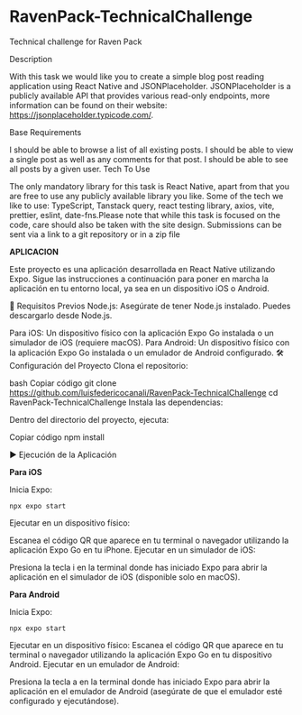 # RavenPack-TechnicalChallenge
 Technical challenge for Raven Pack
 
Description

With this task we would like you to create a simple blog post reading 
application using React Native and JSONPlaceholder. 
JSONPlaceholder is a publicly available API that provides various 
read-only endpoints, more information can be found on their website: 
https://jsonplaceholder.typicode.com/.

Base Requirements

I should be able to browse a list of all existing posts.
I should be able to view a single post as well as any comments for that post.
I should be able to see all posts by a given user.
Tech To Use

The only mandatory library for this task is React Native, 
apart from that you are free to use any publicly available 
library you like. Some of the tech we like to use: TypeScript,
Tanstack query, react testing library, axios, vite, prettier, 
eslint, date-fns.Please note that while this task is focused on the code, 
care should also be taken with the site design.
Submissions can be sent via a link to a git repository or in a zip file

**APLICACION**

Este proyecto es una aplicación desarrollada en React Native utilizando Expo. Sigue las instrucciones a continuación para poner en marcha la aplicación en tu entorno local, ya sea en un dispositivo iOS o Android.

🚀 Requisitos Previos
Node.js: Asegúrate de tener Node.js instalado. Puedes descargarlo desde Node.js.


Para iOS: Un dispositivo físico con la aplicación Expo Go instalada o un simulador de iOS (requiere macOS).
Para Android: Un dispositivo físico con la aplicación Expo Go instalada o un emulador de Android configurado.
🛠️ Configuración del Proyecto
Clona el repositorio:

bash
Copiar código
git clone https://github.com/luisfedericocanali/RavenPack-TechnicalChallenge
cd RavenPack-TechnicalChallenge
Instala las dependencias:

Dentro del directorio del proyecto, ejecuta:


Copiar código
npm install

▶️ Ejecución de la Aplicación

**Para iOS**

Inicia Expo:

```
npx expo start
```
Ejecutar en un dispositivo físico:

Escanea el código QR que aparece en tu terminal o navegador utilizando la aplicación Expo Go en tu iPhone.
Ejecutar en un simulador de iOS:

Presiona la tecla i en la terminal donde has iniciado Expo para abrir la aplicación en el simulador de iOS (disponible solo en macOS).

**Para Android**

Inicia Expo:
```
npx expo start
```

Ejecutar en un dispositivo físico:
Escanea el código QR que aparece en tu terminal o navegador utilizando la aplicación Expo Go en tu dispositivo Android.
Ejecutar en un emulador de Android:

Presiona la tecla a en la terminal donde has iniciado Expo para abrir la aplicación en el emulador de Android (asegúrate de que el emulador esté configurado y ejecutándose).
